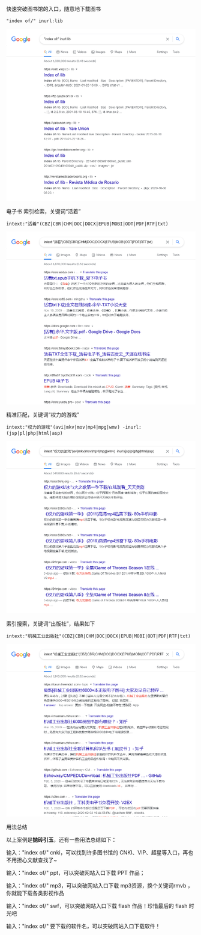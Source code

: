 快速突破图书馆的入口，随意地下载图书

    "index of/" inurl:lib

![image](https://raw.githubusercontent.com/fyqc/NRRU/main/IMG/Google%E6%90%9C%E7%B4%A2%E6%8A%80%E5%B7%A7%E5%88%86%E4%BA%AB_1.png)

电子书 索引检索，关键词“活着”

    intext:"活着"(CBZ|CBR|CHM|DOC|DOCX|EPUB|MOBI|ODT|PDF|RTF|txt)

![image](https://raw.githubusercontent.com/fyqc/NRRU/main/IMG/Google%E6%90%9C%E7%B4%A2%E6%8A%80%E5%B7%A7%E5%88%86%E4%BA%AB_2.png)

精准匹配，关键词“权力的游戏”

    intext:"权力的游戏"(avi|mkv|mov|mp4|mpg|wmv) -inurl:(jsp|pl|php|html|asp)

![image](https://raw.githubusercontent.com/fyqc/NRRU/main/IMG/Google%E6%90%9C%E7%B4%A2%E6%8A%80%E5%B7%A7%E5%88%86%E4%BA%AB_3.png)

索引搜索，关键词“出版社”，结果如下

    intext:"机械工业出版社"(CBZ|CBR|CHM|DOC|DOCX|EPUB|MOBI|ODT|PDF|RTF|txt)

![image](https://raw.githubusercontent.com/fyqc/NRRU/main/IMG/Google%E6%90%9C%E7%B4%A2%E6%8A%80%E5%B7%A7%E5%88%86%E4%BA%AB_4.png)

用法总结

以上案例是**抛砖引玉**，还有一些用法总结如下：

输入："index of/" cnki，可以找到许多图书馆的 CNKI、VIP、超星等入口，再也不用担心文献查找了~

输入："index of/" ppt，可以突破网站入口下载 PPT 作品；

输入："index of/" mp3，可以突破网站入口下载 mp3资源，换个关键词rmvb ，你就能下载各类影视作品

输入："index of/" swf，可以突破网站入口下载 flash 作品！珍惜最后的 flash 时光吧

输入："index of/" 要下载的软件名，可以突破网站入口下载软件！